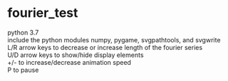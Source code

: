 # fourier_test
python 3.7 \
include the python modules numpy, pygame, svgpathtools, and svgwrite\
L/R arrow keys to decrease or increase length of the fourier series\
U/D arrow keys to show/hide display elements\
+/- to increase/decrease animation speed\
P to pause
